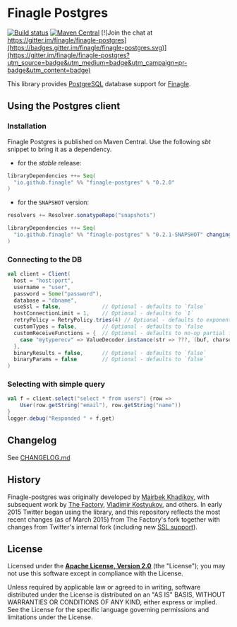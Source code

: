 # Finagle Postgres
[![Build status](https://img.shields.io/travis/finagle/finagle-postgres/master.svg)](http://travis-ci.org/finagle/finagle-postgres)
[![Maven Central](https://img.shields.io/maven-central/v/io.github.finagle/finagle-postgres_2.11.svg)](https://maven-badges.herokuapp.com/maven-central/io.github.finagle/finagle-postgres_2.11)
[![Join the chat at https://gitter.im/finagle/finagle-postgres](https://badges.gitter.im/finagle/finagle-postgres.svg)](https://gitter.im/finagle/finagle-postgres?utm_source=badge&utm_medium=badge&utm_campaign=pr-badge&utm_content=badge)

This library provides [PostgreSQL][postgres] database support for
[Finagle][finagle].

[postgres]: https://www.postgresql.org/
[finagle]: https://github.com/twitter/finagle
[mairbek]: https://github.com/mairbek/finagle-postgres
[thefactory]: https://github.com/thefactory/finagle-postgres
[vkostyukov]: https://github.com/vkostyukov/finagle-postgres
[ssl-support]: https://github.com/finagle/finagle-postgres/commit/88b45475736a3ba59e76ef8db4e0a633a220e34e
[sbt]: http://www.scala-sbt.org/

## Using the Postgres client

### Installation

Finagle Postgres is published on Maven Central. Use the following _sbt_ snippet to bring it as a
dependency.

* for the _stable_ release:

```scala
libraryDependencies ++= Seq(
  "io.github.finagle" %% "finagle-postgres" % "0.2.0"
)
```

* for the `SNAPSHOT` version:

```scala
resolvers += Resolver.sonatypeRepo("snapshots")

libraryDependencies ++= Seq(
  "io.github.finagle" %% "finagle-postgres" % "0.2.1-SNAPSHOT" changing()
)
```

### Connecting to the DB

```scala
val client = Client(
  host = "host:port",
  username = "user",
  password = Some("password"),
  database = "dbname",
  useSsl = false,             // Optional - defaults to `false`
  hostConnectionLimit = 1,    // Optional - defaults to `1`
  retryPolicy = RetryPolicy.tries(4) // Optional - defaults to exponential backoff starting at 50ms
  customTypes = false,        // Optional - defaults to `false
  customReceiveFunctions = {  // Optional - defaults to no-op partial function
    case "mytyperecv" => ValueDecoder.instance(str => ???, (buf, charset) => ???)
  },
  binaryResults = false,      // Optional - defaults to `false`
  binaryParams = false        // Optional - defaults to `false`
)
```

### Selecting with simple query

```scala
val f = client.select("select * from users") {row =>
    User(row.getString("email"), row.getString("name"))
}
logger.debug("Responded " + f.get)
```

## Changelog

See [CHANGELOG.md](CHANGELOG.md)

## History
Finagle-postgres was originally developed by [Mairbek Khadikov][mairbek], with subsequent work by
[The Factory][thefactory], [Vladimir Kostyukov][vkostyukov], and others. In early 2015 Twitter began using the library,
and this repository reflects the most recent changes (as of March 2015) from The Factory's fork together with changes
from Twitter's internal fork (including new [SSL support][ssl-support]).

## License

Licensed under the **[Apache License, Version 2.0](http://www.apache.org/licenses/LICENSE-2.0)** (the "License");
you may not use this software except in compliance with the License.

Unless required by applicable law or agreed to in writing, software
distributed under the License is distributed on an "AS IS" BASIS,
WITHOUT WARRANTIES OR CONDITIONS OF ANY KIND, either express or implied.
See the License for the specific language governing permissions and
limitations under the License.
